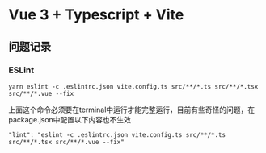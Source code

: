 Vue 3 + Typescript + Vite
==========

## 问题记录

### ESLint

```shell
yarn eslint -c .eslintrc.json vite.config.ts src/**/*.ts src/**/*.tsx src/**/*.vue --fix
```

上面这个命令必须要在terminal中运行才能完整运行，目前有些奇怪的问题，在package.json中配置以下内容也不生效

```shell
"lint": "eslint -c .eslintrc.json vite.config.ts src/**/*.ts src/**/*.tsx src/**/*.vue --fix"
```
